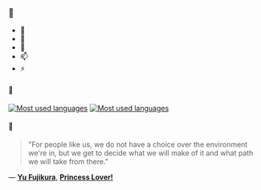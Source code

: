 ### 👋

- 🔭
- 🌱
- 💬
- 📫
- ⚡

#### 🧏

[![Most used languages](https://github-readme-stats-aynah.vercel.app/api/top-langs/?username=aynh&theme=solarized-dark&langs_count=6&layout=compact&hide_title=true)](https://github.com/anuraghazra/github-readme-stats#gh-dark-mode-only)
[![Most used languages](https://github-readme-stats-aynah.vercel.app/api/top-langs/?username=aynh&theme=solarized-light&langs_count=6&layout=compact&hide_title=true)](https://github.com/anuraghazra/github-readme-stats#gh-light-mode-only)

#### 💬

> "For people like us, we do not have a choice over the environment we're in, but we get to decide what we will make of it and what path we will take from there."

&mdash; [**Yu Fujikura**](https://myanimelist.net/character.php?q=Yu%20Fujikura&cat=character), [**Princess Lover!**](https://myanimelist.net/search/all?q=Princess%20Lover!&cat=all)
